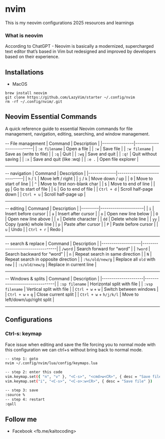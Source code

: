 # nvim
This is my neovim configurations 2025 resources and learnings


### What is neovim 

According to ChatGPT - Neovim is basically a modernized, supercharged text editor that’s based in Vim but redesigned and improved by developers based on their experience.

## Installations

- MacOS
```
brew install neovim
git clone https://github.com/LazyVim/starter ~/.config/nvim
rm -rf ~/.config/nvim/.git
```

## Neovim Essential Commands
A quick reference guide to essential Neovim commands for file management, navigation, editing, searching, and window management.

-- File management
| Command        | Description              |
|----------------|--------------------------|
| `:e filename`  | Open a file              |
| `:w`           | Save file                |
| `:w filename`  | Save as (write to file)  |
| `:q`           | Quit                     |
| `:wq`          | Save and quit            |
| `:q!`          | Quit without saving      |
| `:x`           | Save and quit (like :wq) |
| `:e .`         | Open file explorer       |

---
-- navigation
| Command      | Description                  |
|--------------|------------------------------|
| `h` / `l`    | Move left / right            |
| `j` / `k`    | Move down / up               |
| `0`          | Move to start of line        |
| `^`          | Move to first non-blank char |
| `$`          | Move to end of line          |
| `gg`         | Go to start of file          |
| `G`          | Go to end of file            |
| `Ctrl + d`   | Scroll half-page down        |
| `Ctrl + u`   | Scroll half-page up          |

---
-- editing
| Command | Description          |
|---------|----------------------|
| `i`     | Insert before cursor |
| `a`     | Insert after cursor  |
| `o`     | Open new line below  |
| `O`     | Open new line above  |
| `x`     | Delete character     |
| `dd`    | Delete whole line    |
| `yy`    | Copy (yank) whole line |
| `p`     | Paste after cursor   |
| `P`     | Paste before cursor  |
| `u`     | Undo                 |
| `Ctrl + r` | Redo              |

---
-- search & replace
| Command            | Description                        |
|--------------------|----------------------------------|
| `/word`            | Search forward for “word”         |
| `?word`            | Search backward for “word”        |
| `n`                | Repeat search in same direction   |
| `N`                | Repeat search in opposite direction |
| `:%s/old/new/g`    | Replace all `old` with `new`      |
| `:s/old/new/g`     | Replace in current line            |

---
-- Windows & splits
| Command             | Description                      |
|---------------------|--------------------------------|
| `:sp filename`      | Horizontal split with file      |
| `:vsp filename`     | Vertical split with file        |
| `Ctrl + w` + `w`    | Switch between windows          |
| `Ctrl + w` + `q`    | Close current split             |
| `Ctrl + w` + `h/j/k/l` | Move to left/down/up/right split |

---

## Configurations

### Ctrl-s: keymap
Face issue when editing and save the file forcing you to normal mode with this configuration we can ctrl+s without bring back to normal mode.

```sh
-- step 1: goto 
nvim ~/.config/nvim/lua/config/keymaps.lua

-- step 2: enter this code
vim.keymap.set({ "n", "v" }, "<C-s>", "<cmd>w<CR>", { desc = "Save file" })
vim.keymap.set("i", "<C-s>", "<C-o>:w<CR>", { desc = "Save file" })

-- step 3: save 
:source %
-- step 4: restart
:qall
```

## Follow me
- Facebook <fb.me/kaitocoding>
